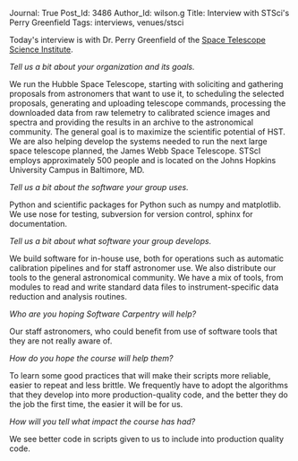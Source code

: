 Journal: True
Post_Id: 3486
Author_Id: wilson.g
Title: Interview with STSci's Perry Greenfield
Tags: interviews, venues/stsci

<p>Today's interview is with Dr. Perry Greenfield of the <a href="http://www.stsci.edu">Space Telescope Science Institute</a>.</p>
<p><em>Tell us a bit about your organization and its goals.</em></p>
<p>We run the Hubble Space Telescope, starting with soliciting and gathering proposals from astronomers that want to use it, to scheduling the selected proposals, generating and uploading telescope commands, processing the downloaded data from raw telemetry to calibrated science images and spectra and providing the results in an archive to the astronomical community. The general goal is to maximize the scientific potential of HST. We are also helping develop the systems needed to run the next large space telescope planned, the James Webb Space Telescope. STScI employs approximately 500 people and is located on the Johns Hopkins University Campus in Baltimore, MD.</p>
<p><em>Tell us a bit about the software your group uses.</em></p>
<p>Python and scientific packages for Python such as numpy and matplotlib. We use nose for testing, subversion for version control, sphinx for documentation.</p>
<p><em>Tell us a bit about what software your group develops.</em></p>
<p>We build software for in-house use, both for operations such as automatic calibration pipelines and for staff astronomer use. We also distribute our tools to the general astronomical community. We have a mix of tools, from modules to read and write standard data files to instrument-specific data reduction and analysis routines.</p>
<p><em>Who are you hoping Software Carpentry will help?</em></p>
<p>Our staff astronomers, who could benefit from use of software tools that they are not really aware of.</p>
<p><em>How do you hope the course will help them?</em></p>
<p>To learn some good practices that will make their scripts more reliable, easier to repeat and less brittle. We frequently have to adopt the algorithms that they develop into more production-quality code, and the better they do the job the first time, the easier it will be for us.</p>
<p><em>How will you tell what impact the course has had?</em></p>
<p>We see better code in scripts given to us to include into production quality code.</p>
